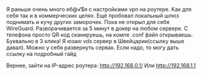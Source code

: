 Я раньше очень много еб@√$я с настройками vpn на роутере. Как для себя так и в коммерческих целях. Ещё пробовал локальный шлюз поднимать и кучу других заморочек.
Пока не открыл для себя WireGuard. Разворачивается за 5 минут в докер на любом сервере. С телефона просто QR код сканируешь, на компе .conf файл открываешь. Буквально в 3 клика!
Я юзаю vds сервер в Швейцарии(ссылку выше давал). Можно у себя развернуть сервак.
Если надо, то могу дать ссылку на подробный гайд

Вернее, зайти на IP-адрес роутера: http://192.168.0.1/ Или http://192.168.1.1
